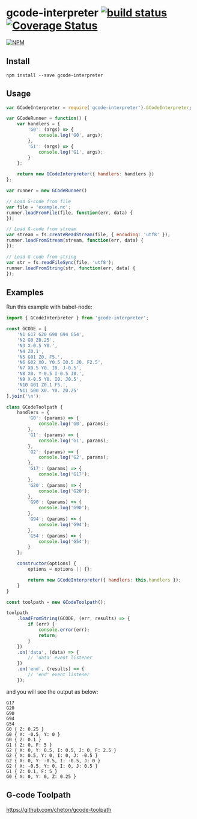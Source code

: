 # gcode-interpreter [![build status](https://travis-ci.org/cheton/gcode-interpreter.svg?branch=master)](https://travis-ci.org/cheton/gcode-interpreter) [![Coverage Status](https://coveralls.io/repos/cheton/gcode-interpreter/badge.svg?branch=master&service=github)](https://coveralls.io/github/cheton/gcode-interpreter?branch=master)

[![NPM](https://nodei.co/npm/gcode-interpreter.png?downloads=true&stars=true)](https://nodei.co/npm/gcode-interpreter/)

## Install

`npm install --save gcode-interpreter`

## Usage

```js
var GCodeInterpreter = require('gcode-interpreter').GCodeInterpreter;

var GCodeRunner = function() {
    var handlers = {
        'G0': (args) => {
            console.log('G0', args);
        },
        'G1': (args) => {
            console.log('G1', args);
        }
    };

    return new GCodeInterpreter({ handlers: handlers })
};

var runner = new GCodeRunner()

// Load G-code from file
var file = 'example.nc';
runner.loadFromFile(file, function(err, data) {
});

// Load G-code from stream
var stream = fs.createReadStream(file, { encoding: 'utf8' });
runner.loadFromStream(stream, function(err, data) {
});

// Load G-code from string
var str = fs.readFileSync(file, 'utf8');
runner.loadFromString(str, function(err, data) {
});
```

## Examples

Run this example with babel-node:
```js
import { GCodeInterpreter } from 'gcode-interpreter';

const GCODE = [
    'N1 G17 G20 G90 G94 G54',
    'N2 G0 Z0.25',
    'N3 X-0.5 Y0.',
    'N4 Z0.1',
    'N5 G01 Z0. F5.',
    'N6 G02 X0. Y0.5 I0.5 J0. F2.5',
    'N7 X0.5 Y0. I0. J-0.5',
    'N8 X0. Y-0.5 I-0.5 J0.',
    'N9 X-0.5 Y0. I0. J0.5',
    'N10 G01 Z0.1 F5.',
    'N11 G00 X0. Y0. Z0.25'
].join('\n');

class GCodeToolpath {
    handlers = {
        'G0': (params) => {
            console.log('G0', params);
        },
        'G1': (params) => {
            console.log('G1', params);
        },
        'G2': (params) => {
            console.log('G2', params);
        },
        'G17': (params) => {
            console.log('G17');
        },
        'G20': (params) => {
            console.log('G20');
        },
        'G90': (params) => {
            console.log('G90');
        },
        'G94': (params) => {
            console.log('G94');
        },
        'G54': (params) => {
            console.log('G54');
        }
    };

    constructor(options) {
        options = options || {};

        return new GCodeInterpreter({ handlers: this.handlers });
    }
}

const toolpath = new GCodeToolpath();

toolpath
    .loadFromString(GCODE, (err, results) => {
        if (err) {
            console.error(err);
            return;
        }
    })
    .on('data', (data) => {
        // 'data' event listener
    })
    .on('end', (results) => {
        // 'end' event listener
    });
```

and you will see the output as below:
```
G17
G20
G90
G94
G54
G0 { Z: 0.25 }
G0 { X: -0.5, Y: 0 }
G0 { Z: 0.1 }
G1 { Z: 0, F: 5 }
G2 { X: 0, Y: 0.5, I: 0.5, J: 0, F: 2.5 }
G2 { X: 0.5, Y: 0, I: 0, J: -0.5 }
G2 { X: 0, Y: -0.5, I: -0.5, J: 0 }
G2 { X: -0.5, Y: 0, I: 0, J: 0.5 }
G1 { Z: 0.1, F: 5 }
G0 { X: 0, Y: 0, Z: 0.25 }
```

## G-code Toolpath
https://github.com/cheton/gcode-toolpath

